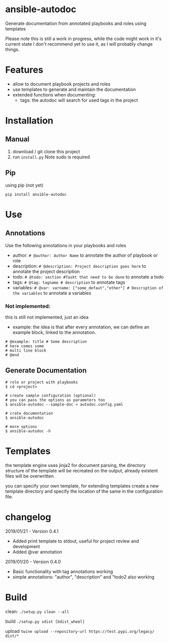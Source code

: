 # ansible-autodoc
Generate documentation from annotated playbooks and roles using templates

Please note this is still a work in progress, while the code might work in it's current state 
I don't recommend yet to use it, as I will probably change things.

# Features
* allow to document playbook projects and roles
* use templates to generate and maintain the documentation
* extended functions when documenting:
   * tags: the autodoc will search for used tags in the project

# Installation
## Manual
1. download / git clone this project 
2. run `install.py` Note sudo is required

## Pip
using pip (not yet)
```
pip install ansible-autodoc
``` 

# Use

## Annotations

Use the following annotations in your playbooks and roles

* author: `# @author: Author Name` to annotate the author of playbook or role
* description: `# @description: Project description goes here` to annotate the project description
* todo: `# @todo: section #Taskt that need to be done` to annotate a todo
* tags: `# @tag: tagname # description` to annotate tags
* variables: `# @var: varname: ["some_defaut","other"] # Description of the variables` to annotate a variables

### Not implemented:
this is still not implemented, just an idea
* example: the idea is that after every annotation, we can define an example block, linked to the annotation.
```$xslt
# @example: title # Some description
# here comes some 
# multi line block
# @end
``` 


## Generate Documentation

```$xslt
# role or project with playbooks
$ cd <project> 

# create sample configuration (optional) 
# you can pass the options as parameters too
$ ansible-autodoc --sample-doc > autodoc.config.yaml

# crate documentation
$ ansible-autodoc 

# more options
$ ansible-autodoc -h
```

# Templates
the template engine uses jinja2 for document parsing, the directory structure of the template
will be recreated on the output, already existent files will be overwritten.

you can specify your own template, for extending templates create a new template directory and 
specify the location of the same in the configuration file.

 
# changelog 
2019/01/21 - Version 0.4.1
  * Added print template to stdout, useful for project review and development
  * Added @var annotation


2019/01/20 - Version 0.4.0
  * Basic functionality with tag annotations working
  * simple annotations: "author", "description" and "todo2 also working


# Build
clean:
`./setup.py clean --all`

build `./setup.py sdist [bdist_wheel]`

upload `twine upload --repository-url https://test.pypi.org/legacy/ dist/*`